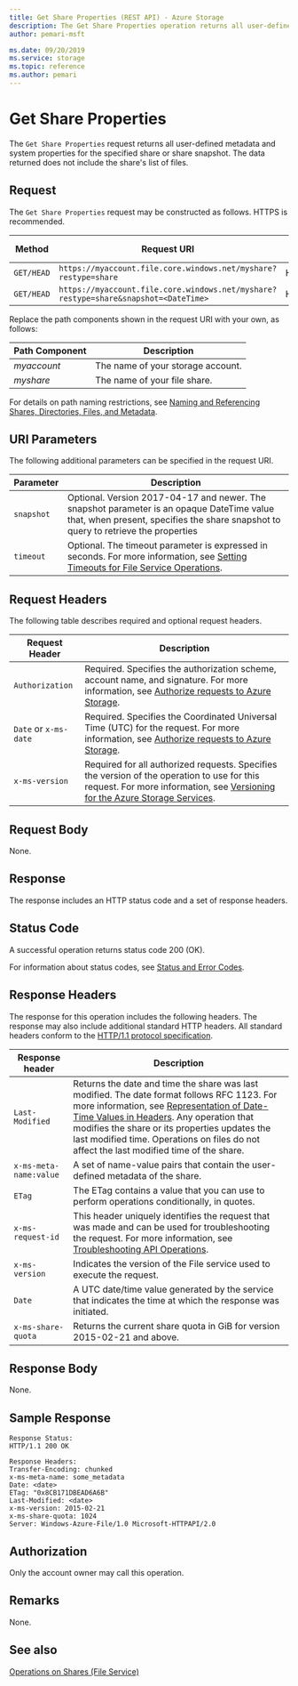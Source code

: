 ```yaml
---
title: Get Share Properties (REST API) - Azure Storage
description: The Get Share Properties operation returns all user-defined metadata and system properties for the specified share or share snapshot. The data returned does not include the share's list of files.
author: pemari-msft

ms.date: 09/20/2019
ms.service: storage
ms.topic: reference
ms.author: pemari
---
```


# Get Share Properties

The `Get Share Properties` request returns all user-defined metadata and system properties for the specified share or share snapshot. The data returned does not include the share's list of files.  
  
## Request  
 The `Get Share Properties` request may be constructed as follows. HTTPS is recommended.  
  
|Method|Request URI|HTTP Version|  
|------------|-----------------|------------------|  
|`GET/HEAD`|`https://myaccount.file.core.windows.net/myshare?restype=share`|HTTP/1.1|  
|`GET/HEAD`|`https://myaccount.file.core.windows.net/myshare?restype=share&snapshot=<DateTime>`|HTTP/1.1|  
  
 Replace the path components shown in the request URI with your own, as follows:  
  
|Path Component|Description|  
|--------------------|-----------------|  
|*myaccount*|The name of your storage account.|  
|*myshare*|The name of your file share.|  
  
 For details on path naming restrictions, see [Naming and Referencing Shares, Directories, Files, and Metadata](Naming-and-Referencing-Shares--Directories--Files--and-Metadata.md).  
  
## URI Parameters  
 The following additional parameters can be specified in the request URI.  
  
|Parameter|Description|  
|---------------|-----------------|  
|`snapshot`|Optional. Version 2017-04-17 and newer. The snapshot parameter is an opaque DateTime value that, when present, specifies the share snapshot to query to retrieve the properties|
|`timeout`|Optional. The timeout parameter is expressed in seconds. For more information, see [Setting Timeouts for File Service Operations](Setting-Timeouts-for-File-Service-Operations.md).|  
  
## Request Headers  
 The following table describes required and optional request headers.  
  
|Request Header|Description|  
|--------------------|-----------------|  
|`Authorization`|Required. Specifies the authorization scheme, account name, and signature. For more information, see [Authorize requests to Azure Storage](authorize-requests-to-azure-storage.md).|  
|`Date` or `x-ms-date`|Required. Specifies the Coordinated Universal Time (UTC) for the request. For more information, see [Authorize requests to Azure Storage](authorize-requests-to-azure-storage.md).|  
|`x-ms-version`|Required for all authorized requests. Specifies the version of the operation to use for this request. For more information, see [Versioning for the Azure Storage Services](Versioning-for-the-Azure-Storage-Services.md).|  
  
## Request Body  
 None.  
  
## Response  
 The response includes an HTTP status code and a set of response headers.  
  
## Status Code  
 A successful operation returns status code 200 (OK).  
  
 For information about status codes, see [Status and Error Codes](Status-and-Error-Codes2.md).  
  
## Response Headers  
 The response for this operation includes the following headers. The response may also include additional standard HTTP headers. All standard headers conform to the [HTTP/1.1 protocol specification](https://go.microsoft.com/fwlink/?LinkId=73147).  
  
|Response header|Description|  
|---------------------|-----------------|  
|`Last-Modified`|Returns the date and time the share was last modified. The date format follows RFC 1123. For more information, see [Representation of Date-Time Values in Headers](Representation-of-Date-Time-Values-in-Headers.md). Any operation that modifies the share or its properties updates the last modified time. Operations on files do not affect the last modified time of the share.|  
|`x-ms-meta-name:value`|A set of name-value pairs that contain the user-defined metadata of the share.|  
|`ETag`|The ETag contains a value that you can use to perform operations conditionally, in quotes.|  
|`x-ms-request-id`|This header uniquely identifies the request that was made and can be used for troubleshooting the request. For more information, see [Troubleshooting API Operations](Troubleshooting-API-Operations.md).|  
|`x-ms-version`|Indicates the version of the File service used to execute the request.|  
|`Date`|A UTC date/time value generated by the service that indicates the time at which the response was initiated.|  
|`x-ms-share-quota`|Returns the current share quota in GiB for version 2015-02-21 and above.|  

## Response Body  
 None.  
  
## Sample Response  
  
```  
Response Status:  
HTTP/1.1 200 OK  
  
Response Headers:  
Transfer-Encoding: chunked  
x-ms-meta-name: some_metadata  
Date: <date>  
ETag: "0x8CB171DBEAD6A6B"  
Last-Modified: <date>  
x-ms-version: 2015-02-21  
x-ms-share-quota: 1024
Server: Windows-Azure-File/1.0 Microsoft-HTTPAPI/2.0  
```  
  
## Authorization  
 Only the account owner may call this operation.  
  
## Remarks  
 None.  
  
## See also  
 [Operations on Shares (File Service)](Operations-on-Shares--File-Service-.md)
